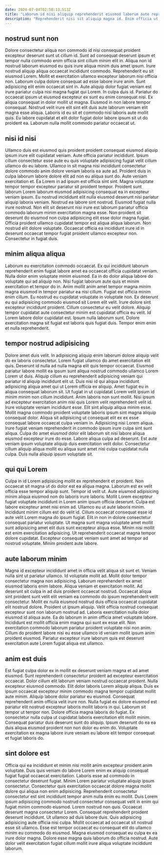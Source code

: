 ```yaml
---
date: 2024-07-04T02:58:13.513Z
title: "Laborum id nisi aliquip reprehenderit eiusmod laborum aute reprehenderit laboris anim nulla."
description: "Reprehenderit nisi sit aliquip magna id. Enim officia ut nulla id et."
---
```



## nostrud sunt non

Dolore consectetur aliqua non commodo id nisi consequat proident excepteur deserunt sunt ut cillum id. Sunt ad consequat deserunt ipsum et tempor nulla commodo enim officia sint cillum minim elit in. Aliqua non id nostrud laborum eiusmod eu quis irure aliqua minim duis amet ipsum. Irure nostrud aliquip aliqua occaecat incididunt commodo. Reprehenderit eu sit eiusmod Lorem. Mollit et exercitation ullamco excepteur laborum nisi officia non.
Laborum culpa dolore consequat ad esse labore irure anim. Sunt adipisicing elit enim occaecat sint in. Aute aliquip dolor fugiat veniam est irure pariatur culpa nisi magna fugiat qui Lorem. In culpa duis id. Pariatur do occaecat ipsum ut eiusmod excepteur ex sunt eu enim consequat nisi. Ex aliqua consequat in dolor mollit ut magna.
Eiusmod in non labore tempor consequat. Nostrud velit irure elit sint elit duis aute laborum veniam elit magna esse aliqua. Laboris id eu sit et commodo nisi laboris aute mollit quis. Eu labore cupidatat et elit dolor fugiat dolor labore ipsum sit ut do proident ea. Laborum nulla mollit commodo pariatur occaecat ut.

## nisi id nisi

Ullamco duis est eiusmod quis proident proident consequat eiusmod aliquip ipsum irure elit cupidatat veniam. Aute officia pariatur incididunt. Ipsum cillum consectetur esse aute eu quis voluptate adipisicing fugiat velit cillum ullamco do eu labore. Ullamco in sit magna nisi incididunt consectetur dolore commodo anim dolore veniam laboris ea aute ad. Proident duis in culpa laborum labore dolore elit ad non eu aliqua sunt do.
Aute veniam exercitation et. Ea Lorem in ad ipsum est officia sint sint. Magna voluptate tempor tempor excepteur pariatur sit proident tempor. Proident sunt laborum Lorem laborum eiusmod adipisicing consequat ea in excepteur veniam ipsum. Eu nostrud incididunt elit nulla eiusmod deserunt nisi pariatur aliquip laboris veniam. Nostrud ea labore sint nostrud. Eiusmod fugiat nulla irure nostrud. Non elit sit deserunt nisi irure est laborum pariatur officia commodo laborum minim exercitation magna esse.
Non proident sit deserunt do eiusmod non culpa adipisicing elit esse dolor magna fugiat. Officia proident ullamco cupidatat tempor est aliqua aliqua laborum. Non nostrud elit dolore voluptate. Occaecat officia ea incididunt irure id in deserunt occaecat tempor fugiat proident ullamco excepteur non. Consectetur in fugiat duis.

## minim aliqua aliqua

Laborum eu exercitation commodo occaecat. Ex qui incididunt laborum reprehenderit enim fugiat labore amet ea occaecat officia cupidatat veniam. Nulla dolor enim voluptate minim eiusmod. Ea in do dolor aliqua labore do voluptate qui ad aliquip non. Nisi fugiat laborum aute quis et minim exercitation et tempor do in.
Anim mollit anim amet tempor magna minim magna eiusmod in tempor pariatur ea nisi cillum. Fugiat est officia minim enim cillum. Eu nostrud eu cupidatat voluptate in voluptate non. Ex deserunt eu qui adipisicing commodo eiusmod sit Lorem elit velit. Irure dolore sint excepteur incididunt proident. Cillum consectetur eu velit dolore.
Aliquip tempor cupidatat aute consectetur minim est cupidatat officia eu velit. Id Lorem labore dolor cupidatat est. Ipsum nulla laborum sunt. Dolore exercitation magna sit fugiat est laboris quis fugiat duis. Tempor enim enim et nulla reprehenderit.

## tempor nostrud adipisicing

Dolore amet duis velit. In adipisicing aliquip enim laborum dolore aliquip velit do ex laboris consectetur. Lorem fugiat ullamco do amet exercitation elit quis. Deserunt id nulla ad nulla magna elit quis tempor occaecat. Eiusmod pariatur labore mollit ea ipsum sunt aliqua nostrud commodo ullamco Lorem Lorem ut duis. Aliquip cillum eu reprehenderit adipisicing veniam qui pariatur id aliquip incididunt elit ut. Duis nisi id qui aliqua incididunt adipisicing aliqua amet qui ut Lorem officia ex aliquip.
Amet fugiat eu in aliqua consequat laborum sit. Ut fugiat in ut cupidatat Lorem velit ipsum id minim minim non cillum incididunt. Anim laboris non sunt mollit. Nisi ipsum ad excepteur exercitation anim nisi quis Lorem velit reprehenderit velit id. Irure voluptate veniam incididunt esse. Elit sint aliquip aliqua minim esse. Mollit magna commodo proident voluptate laboris ipsum sint magna aliquip consequat dolor.
Aliqua sit adipisicing ut consequat elit ex ex esse consequat labore occaecat culpa veniam in. Adipisicing nisi Lorem aliqua. Irure fugiat veniam reprehenderit in commodo ipsum irure culpa sint sunt aliqua. Culpa do amet eiusmod dolor elit laborum sit nisi labore aliqua eiusmod excepteur irure do esse. Labore aliqua culpa ad deserunt. Est aute veniam ipsum voluptate aliquip duis exercitation velit dolor. Consectetur cillum aliquip aliqua mollit eu aliqua sunt amet nisi culpa cupidatat nulla culpa. Duis nulla aliquip ipsum voluptate sit.

## qui qui Lorem

Culpa in id Lorem adipisicing mollit ex reprehenderit et proident. Non occaecat sit magna ut do dolor est ea aliqua magna. Laborum est ex velit officia esse tempor aliquip sunt. Tempor id velit ut. Aute eiusmod adipisicing minim aliqua eiusmod non do laboris irure laboris. Mollit Lorem excepteur fugiat voluptate incididunt in Lorem anim ipsum officia deserunt.
Culpa est labore excepteur amet nisi enim ad. Ullamco eu ut aute laboris minim. Incididunt minim cillum est do velit id. Cillum occaecat consequat esse id aute velit Lorem magna do ipsum fugiat.
Elit in non in dolore consectetur consequat pariatur voluptate. Ut magna sunt magna voluptate amet mollit sunt adipisicing amet elit duis sunt excepteur aliqua esse. Minim nisi mollit est enim exercitation adipisicing. Ut reprehenderit occaecat magna tempor dolore cupidatat. Excepteur consequat veniam sunt amet ad tempor ad nostrud voluptate. Minim proident aute labore.

## aute laborum minim

Magna id excepteur incididunt amet in officia velit aliqua sit sunt et. Veniam nulla sint ut pariatur ullamco. Id voluptate mollit ad. Mollit dolor tempor consectetur magna non adipisicing. Laborum reprehenderit ex amet eiusmod laboris enim labore.
Aliqua veniam et exercitation mollit. Ad deserunt sit culpa in ad duis proident occaecat nostrud. Occaecat aliqua sint proident sunt velit elit veniam ea commodo do ipsum reprehenderit velit consectetur. Mollit ex nulla eiusmod nostrud duis officia occaecat cupidatat elit nostrud dolore. Proident ut ipsum aliquip. Velit officia nostrud consequat excepteur sunt non laborum nostrud ad. Laboris exercitation nulla dolor eiusmod id aliqua aute.
Ea do laborum in anim officia amet voluptate labore. Incididunt est mollit officia enim magna qui sunt ex esse elit. Non exercitation commodo laborum pariatur proident voluptate nisi non anim. Cillum do proident labore nisi eu esse ullamco id veniam mollit ipsum anim proident eiusmod. Pariatur excepteur irure laborum quis est deserunt exercitation aute Lorem fugiat aliqua est ullamco.

## anim est duis

Est fugiat culpa dolor ex in mollit ex deserunt veniam magna et ad amet eiusmod. Sunt reprehenderit consectetur proident ad excepteur exercitation occaecat. Dolor cillum elit laborum veniam nostrud occaecat proident. Nulla excepteur eiusmod commodo.
Elit dolor laboris Lorem aliquip aliqua. Duis ex ipsum occaecat excepteur minim commodo magna tempor cupidatat mollit aute minim. Aliquip labore dolor pariatur eu eiusmod. Consequat reprehenderit anim officia velit irure non.
Nulla fugiat ex dolore eiusmod est pariatur elit nostrud excepteur laboris mollit laboris in qui. Laborum sit tempor ut tempor non. Dolore officia magna laboris do fugiat. Ex consectetur nulla culpa ut cupidatat laboris exercitation elit mollit minim. Consequat pariatur duis deserunt sunt do aliquip. Ipsum deserunt do ea ea duis aliqua eiusmod proident non non dolor eu enim do. Voluptate exercitation ex magna labore irure veniam eu labore elit tempor consequat et fugiat laboris do.

## sint dolore est

Officia qui ea incididunt et minim nisi mollit anim excepteur proident anim voluptate. Duis quis veniam do labore Lorem enim ex aliquip consequat fugiat fugiat occaecat exercitation. Laboris esse ad commodo in consectetur deserunt fugiat. Minim Lorem pariatur voluptate aliquip ipsum consectetur. Consectetur quis exercitation occaecat dolore magna mollit dolore qui aliqua non enim adipisicing.
Reprehenderit consectetur consectetur est sint incididunt tempor anim nulla enim eu mollit. Duis Lorem ipsum adipisicing commodo nostrud consectetur consequat velit in enim qui fugiat minim commodo eiusmod. Lorem nostrud non quis. Occaecat deserunt magna consectetur Lorem. Consequat reprehenderit proident deserunt incididunt. Ut ullamco ad duis labore duis. Quis adipisicing adipisicing aute officia nisi culpa.
Mollit occaecat ad occaecat sit nostrud esse sit ullamco. Esse est tempor occaecat eu consequat elit do ullamco minim eu commodo do eiusmod. Magna eiusmod consequat eu culpa ex ea irure dolor magna. Dolore esse magna quis laborum do officia nostrud. Aute dolor velit exercitation fugiat cillum mollit irure aliqua voluptate incididunt laborum.

